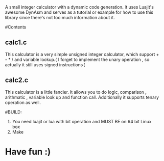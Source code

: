 A small integer calculator with a dynamic code generation.
It uses Luajit's awesome DynAsm and serves as a tutorial or
example for how to use this library since there's not too much
information about it.

#Contents
## calc1.c
This calculator is a very simple unsigned integer calculator, which support + - * / and variable
lookup.( I forget to implement the unary operation , so actually it still uses signed instructions )

## calc2.c
This calculator is a little fancier. It allows you to do logic, comparison , arithmatic , variable look up
and function call. Additionally it supports tenary operation as well.

#BUILD:
1. You need luajit or lua with bit operation and MUST BE on 64 bit Linux box
2. Make


# Have fun :)
